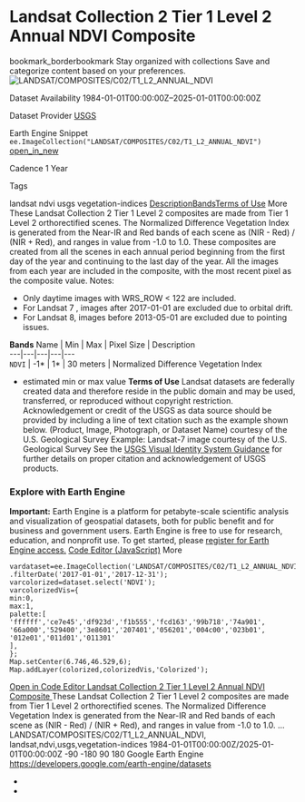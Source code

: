  
#  Landsat Collection 2 Tier 1 Level 2 Annual NDVI Composite 
bookmark_borderbookmark Stay organized with collections  Save and categorize content based on your preferences.
![LANDSAT/COMPOSITES/C02/T1_L2_ANNUAL_NDVI](https://developers.google.com/earth-engine/datasets/images/LANDSAT/LANDSAT_COMPOSITES_C02_T1_L2_ANNUAL_NDVI_sample.png) 

Dataset Availability
    1984-01-01T00:00:00Z–2025-01-01T00:00:00Z 

Dataset Provider
     [ USGS ](https://landsat.usgs.gov/) 

Earth Engine Snippet
     `    ee.ImageCollection("LANDSAT/COMPOSITES/C02/T1_L2_ANNUAL_NDVI")   ` [ open_in_new ](https://code.earthengine.google.com/?scriptPath=Examples:Datasets/LANDSAT/LANDSAT_COMPOSITES_C02_T1_L2_ANNUAL_NDVI) 

Cadence
    1 Year 

Tags
    
landsat
ndvi
usgs
vegetation-indices
[Description](https://developers.google.com/earth-engine/datasets/catalog/LANDSAT_COMPOSITES_C02_T1_L2_ANNUAL_NDVI#description)[Bands](https://developers.google.com/earth-engine/datasets/catalog/LANDSAT_COMPOSITES_C02_T1_L2_ANNUAL_NDVI#bands)[Terms of Use](https://developers.google.com/earth-engine/datasets/catalog/LANDSAT_COMPOSITES_C02_T1_L2_ANNUAL_NDVI#terms-of-use) More
These Landsat Collection 2 Tier 1 Level 2 composites are made from Tier 1 Level 2 orthorectified scenes.
The Normalized Difference Vegetation Index is generated from the Near-IR and Red bands of each scene as (NIR - Red) / (NIR + Red), and ranges in value from -1.0 to 1.0.
These composites are created from all the scenes in each annual period beginning from the first day of the year and continuing to the last day of the year. All the images from each year are included in the composite, with the most recent pixel as the composite value.
Notes:
  * Only daytime images with WRS_ROW < 122 are included.
  * For Landsat 7 , images after 2017-01-01 are excluded due to orbital drift.
  * For Landsat 8, images before 2013-05-01 are excluded due to pointing issues.


**Bands**
Name | Min | Max | Pixel Size | Description  
---|---|---|---|---  
`NDVI` |  -1*  |  1*  |  30 meters  | Normalized Difference Vegetation Index  
* estimated min or max value 
**Terms of Use**
Landsat datasets are federally created data and therefore reside in the public domain and may be used, transferred, or reproduced without copyright restriction.
Acknowledgement or credit of the USGS as data source should be provided by including a line of text citation such as the example shown below.
(Product, Image, Photograph, or Dataset Name) courtesy of the U.S. Geological Survey
Example: Landsat-7 image courtesy of the U.S. Geological Survey
See the [USGS Visual Identity System Guidance](https://www.usgs.gov/information-policies-and-instructions/usgs-visual-identity-system) for further details on proper citation and acknowledgement of USGS products.
### Explore with Earth Engine
**Important:** Earth Engine is a platform for petabyte-scale scientific analysis and visualization of geospatial datasets, both for public benefit and for business and government users. Earth Engine is free to use for research, education, and nonprofit use. To get started, please [register for Earth Engine access.](https://console.cloud.google.com/earth-engine)
[Code Editor (JavaScript)](https://developers.google.com/earth-engine/datasets/catalog/LANDSAT_COMPOSITES_C02_T1_L2_ANNUAL_NDVI#code-editor-javascript-sample) More
```
vardataset=ee.ImageCollection('LANDSAT/COMPOSITES/C02/T1_L2_ANNUAL_NDVI')
.filterDate('2017-01-01','2017-12-31');
varcolorized=dataset.select('NDVI');
varcolorizedVis={
min:0,
max:1,
palette:[
'ffffff','ce7e45','df923d','f1b555','fcd163','99b718','74a901',
'66a000','529400','3e8601','207401','056201','004c00','023b01',
'012e01','011d01','011301'
],
};
Map.setCenter(6.746,46.529,6);
Map.addLayer(colorized,colorizedVis,'Colorized');
```
[ Open in Code Editor ](https://code.earthengine.google.com/?scriptPath=Examples:Datasets/LANDSAT/LANDSAT_COMPOSITES_C02_T1_L2_ANNUAL_NDVI)
[ Landsat Collection 2 Tier 1 Level 2 Annual NDVI Composite ](https://developers.google.com/earth-engine/datasets/catalog/LANDSAT_COMPOSITES_C02_T1_L2_ANNUAL_NDVI)
These Landsat Collection 2 Tier 1 Level 2 composites are made from Tier 1 Level 2 orthorectified scenes. The Normalized Difference Vegetation Index is generated from the Near-IR and Red bands of each scene as (NIR - Red) / (NIR + Red), and ranges in value from -1.0 to 1.0. …
LANDSAT/COMPOSITES/C02/T1_L2_ANNUAL_NDVI, landsat,ndvi,usgs,vegetation-indices 
1984-01-01T00:00:00Z/2025-01-01T00:00:00Z
-90 -180 90 180 
Google Earth Engine
https://developers.google.com/earth-engine/datasets
  * [ ](https://doi.org/https://landsat.usgs.gov/)
  * [ ](https://doi.org/https://developers.google.com/earth-engine/datasets/catalog/LANDSAT_COMPOSITES_C02_T1_L2_ANNUAL_NDVI)


